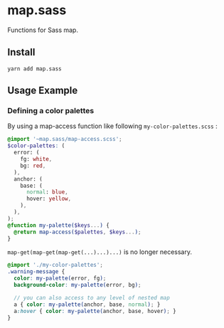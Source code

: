 # map.sass

Functions for Sass map.

## Install

```
yarn add map.sass
```

## Usage Example

### Defining a color palettes

By using a map-access function like following `my-color-palettes.scss` :

```scss
@import '~map.sass/map-access.scss';
$color-palettes: (
  error: (
    fg: white,
    bg: red,
  ),
  anchor: (
    base: (
      normal: blue,
      hover: yellow,
    ),
  ),
);
@function my-palette($keys...) {
  @return map-access($palettes, $keys...);
}
```

`map-get(map-get(map-get(...)...)...)` is no longer necessary.

```scss
@import './my-color-palettes';
.warning-message {
  color: my-palette(error, fg);
  background-color: my-palette(error, bg);

  // you can also access to any level of nested map
  a { color: my-palette(anchor, base, normal); }
  a:hover { color: my-palette(anchor, base, hover); }
}
```
